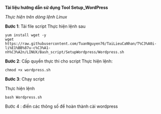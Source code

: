 

**Tài liệu hướng dẫn sử dụng Tool Setup_WordPress**


*Thực hiện trên dòng lệnh Linux*

**Bước 1**: Tải file script
Thực hiện lệnh sau

```
yum install wget -y
wget https://raw.githubusercontent.com/TuanNguyen76/TaiLieuCaNhan/T%C3%A0i-li%E1%BB%87u-c%C3%A1-nh%C3%A2n/LINUX/Bash_script/SetupWordpress/Wordpress.sh
```


**Bước 2**: Cấp quyền thực thi cho script
Thực hiện lệnh:

```
chmod +x wordpress.sh
```

**Bước 3**: Chạy script

Thực hiện lệnh

```
bash Wordpress.sh
```

Bước 4 : điền các thông số để hoàn thành cài wordpress



